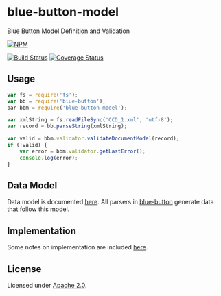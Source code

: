 blue-button-model
=================

Blue Button Model Definition and Validation

[![NPM](https://nodei.co/npm/blue-button-model.png)](https://nodei.co/npm/blue-button-model/)

[![Build Status](https://travis-ci.org/amida-tech/blue-button-model.svg)](https://travis-ci.org/amida-tech/blue-button-model)
[![Coverage Status](https://coveralls.io/repos/amida-tech/blue-button-model/badge.png)](https://coveralls.io/r/amida-tech/blue-button-model)

## Usage

``` javascript
var fs = require('fs');
var bb = require('blue-button');
bar bbm = require('blue-button-model');

var xmlString = fs.readFileSync('CCD_1.xml', 'utf-8');
var record = bb.parseString(xmlString);

var valid = bbm.validator.validateDocumentModel(record);
if (!valid) {
	var error = bbm.validator.getLastError();
    console.log(error);
}
```

## Data Model

Data model is documented [here](./docs/model.md).  All parsers in [blue-button](https://github.com/amida-tech/blue-button) generate data that follow this model.

## Implementation

Some notes on implementation are included [here](./docs/validator.md).

## License

Licensed under [Apache 2.0](./LICENSE).
